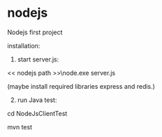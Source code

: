 # nodejs
Nodejs first project

installation:

1. start server.js:

<< nodejs path >>\node.exe server.js

(maybe install required libraries express and redis.)

2. run Java test:

cd NodeJsClientTest

mvn test
